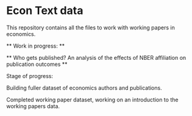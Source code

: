 # Econ Text data
This repository contains all the files to work with working papers in economics.

** Work in progress: **

** Who gets published? An analysis of the effects of NBER affiliation on publication outcomes **

Stage of progress: 

Building fuller dataset of economics authors and publications.

Completed working paper dataset, working on an introduction to the working papers data.
